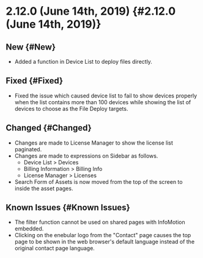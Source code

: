 # 2.12.0 (June 14th, 2019) {#2.12.0 (June 14th, 2019)}

## New {#New}

- Added a function in Device List to deploy files directly.

## Fixed {#Fixed}

- Fixed the issue which caused device list to fail to show devices properly when the list contains more than 100 devices while showing the list of devices to choose as the File Deploy targets.

## Changed {#Changed}

- Changes are made to License Manager to show the license list paginated.
- Changes are made to expressions on Sidebar as follows.
    - Device List > Devices
    - Billing Information > Billing Info
    - License Manager > Licenses
- Search Form of Assets is now moved from the top of the screen to inside the asset pages.

## Known Issues {#Known Issues}

- The filter function cannot be used on shared pages with InfoMotion embedded.
- Clicking on the enebular logo from the "Contact" page causes the top page to be shown in the web browser's default language instead of the original contact page language.
